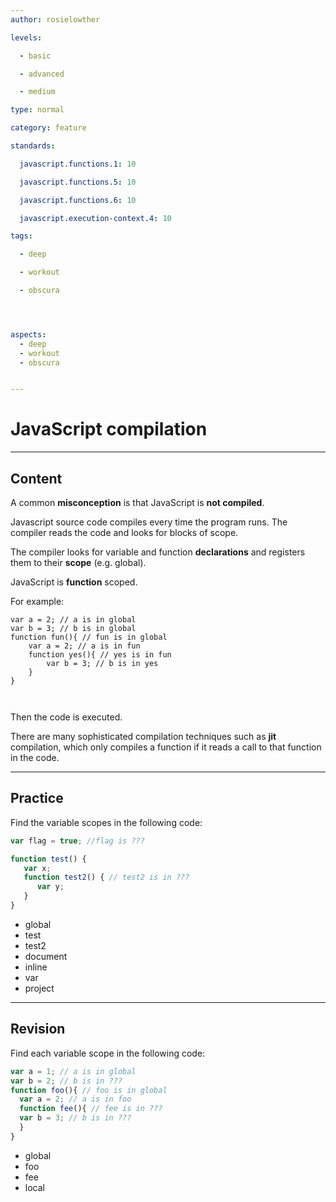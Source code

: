 ```yaml
---
author: rosielowther

levels:

  - basic

  - advanced

  - medium

type: normal

category: feature

standards:

  javascript.functions.1: 10

  javascript.functions.5: 10

  javascript.functions.6: 10

  javascript.execution-context.4: 10

tags:

  - deep

  - workout

  - obscura




aspects:
  - deep
  - workout
  - obscura


---
```


# JavaScript compilation

---
## Content

A common **misconception** is that JavaScript is **not compiled**.

Javascript source code compiles every time the program runs. The compiler reads the code and looks for blocks of scope.

The compiler looks for variable and function **declarations** and registers them to their **scope** (e.g. global).

JavaScript is **function** scoped.

For example:
```
var a = 2; // a is in global
var b = 3; // b is in global
function fun(){ // fun is in global
    var a = 2; // a is in fun
    function yes(){ // yes is in fun
        var b = 3; // b is in yes
    }
}



```
Then the code is executed.

There are many sophisticated compilation techniques such as **jit** compilation, which only compiles a function if it reads a call to that function in the code.

---
## Practice

Find the variable scopes in the following code:

```javascript
var flag = true; //flag is ???

function test() {
   var x;
   function test2() { // test2 is in ???
      var y;
   }
}
```


* global
* test
* test2
* document
* inline
* var
* project

---
## Revision

Find each variable scope in the following code:
```javascript
var a = 1; // a is in global
var b = 2; // b is in ???
function foo(){ // foo is in global
  var a = 2; // a is in foo
  function fee(){ // fee is in ???
  var b = 3; // b is in ???
  }
}
```

* global
* foo
* fee
* local

 
